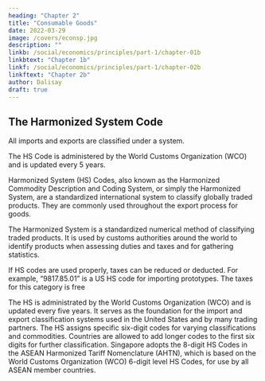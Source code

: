 ```yaml
---
heading: "Chapter 2"
title: "Consumable Goods"
date: 2022-03-29
image: /covers/econsp.jpg
description: ""
linkb: /social/economics/principles/part-1/chapter-01b
linkbtext: "Chapter 1b"
linkf: /social/economics/principles/part-1/chapter-02b
linkftext: "Chapter 2b"
author: Dalisay
draft: true
---
```




## The Harmonized System Code

All imports and exports are classified under a system.


The HS Code is administered by the World Customs Organization (WCO) and is updated every 5 years. 

 Harmonized System (HS) Codes, also known as the Harmonized Commodity Description and Coding System, or simply the Harmonized System, are a standardized international system to classify globally traded products. They are commonly used throughout the export process for goods.

The Harmonized System is a standardized numerical method of classifying traded products. It is used by customs authorities around the world to identify products when assessing duties and taxes and for gathering statistics.

If HS codes are used properly, taxes can be reduced or deducted. For example, “9817.85.01” is a US HS code for importing prototypes. The taxes for this category is free

The HS is administrated by the World Customs Organization (WCO) and is updated every five years. It serves as the foundation for the import and export classification systems used in the United States and by many trading partners. The HS assigns specific six-digit codes for varying classifications and commodities. Countries are allowed to add longer codes to the first six digits for further classification. Singapore adopts the 8-digit HS Codes in the ASEAN Harmonized Tariff Nomenclature (AHTN), which is based on the World Customs Organization (WCO) 6-digit level HS Codes, for use by all ASEAN member countries.